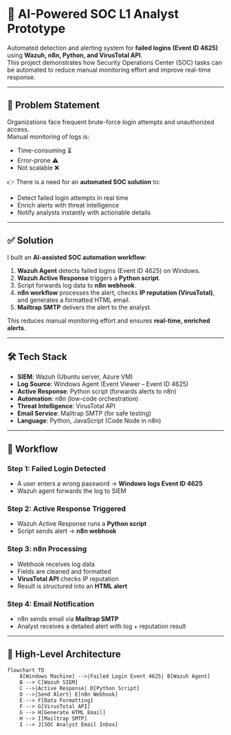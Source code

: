 # 🔐 AI-Powered SOC L1 Analyst Prototype  

Automated detection and alerting system for **failed logins (Event ID 4625)** using **Wazuh, n8n, Python, and VirusTotal API**.  
This project demonstrates how Security Operations Center (SOC) tasks can be automated to reduce manual monitoring effort and improve real-time response.  

---

## 🚨 Problem Statement  

Organizations face frequent brute-force login attempts and unauthorized access.  
Manual monitoring of logs is:  
- Time-consuming ⏳  
- Error-prone ⚠️  
- Not scalable ❌  

👉 There is a need for an **automated SOC solution** to:  
- Detect failed login attempts in real time  
- Enrich alerts with threat intelligence  
- Notify analysts instantly with actionable details  

---

## ✅ Solution  

I built an **AI-assisted SOC automation workflow**:  
1. **Wazuh Agent** detects failed logins (Event ID 4625) on Windows.  
2. **Wazuh Active Response** triggers a **Python script**.  
3. Script forwards log data to **n8n webhook**.  
4. **n8n workflow** processes the alert, checks **IP reputation (VirusTotal)**, and generates a formatted HTML email.  
5. **Mailtrap SMTP** delivers the alert to the analyst.  

This reduces manual monitoring effort and ensures **real-time, enriched alerts**.  

---

## 🛠️ Tech Stack  

- **SIEM**: Wazuh (Ubuntu server, Azure VM)  
- **Log Source**: Windows Agent (Event Viewer – Event ID 4625)  
- **Active Response**: Python script (forwards alerts to n8n)  
- **Automation**: n8n (low-code orchestration)  
- **Threat Intelligence**: VirusTotal API  
- **Email Service**: Mailtrap SMTP (for safe testing)  
- **Language**: Python, JavaScript (Code Node in n8n)  

---

## 🔄 Workflow  

### Step 1: Failed Login Detected  
- A user enters a wrong password → **Windows logs Event ID 4625**  
- Wazuh agent forwards the log to SIEM  

### Step 2: Active Response Triggered  
- Wazuh Active Response runs a **Python script**  
- Script sends alert → **n8n webhook**  

### Step 3: n8n Processing  
- Webhook receives log data  
- Fields are cleaned and formatted  
- **VirusTotal API** checks IP reputation  
- Result is structured into an **HTML alert**  

### Step 4: Email Notification  
- n8n sends email via **Mailtrap SMTP**  
- Analyst receives a detailed alert with log + reputation result  

---

## 📡 High-Level Architecture  

```mermaid
flowchart TD
    A[Windows Machine] -->|Failed Login Event 4625| B[Wazuh Agent]
    B --> C[Wazuh SIEM]
    C -->|Active Response| D[Python Script]
    D -->|Send Alert| E[n8n Webhook]
    E --> F[Data Formatting]
    F --> G[VirusTotal API]
    G --> H[Generate HTML Email]
    H --> I[Mailtrap SMTP]
    I --> J[SOC Analyst Email Inbox]
